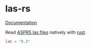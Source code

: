 las-rs
======

[Documentation](http://docs.rs/las)

Read [ASPRS las files](http://www.asprs.org/Committee-General/LASer-LAS-File-Format-Exchange-Activities.html) natively with [rust](http://www.rust-lang.org/).

```toml
las = "0.3"
```
